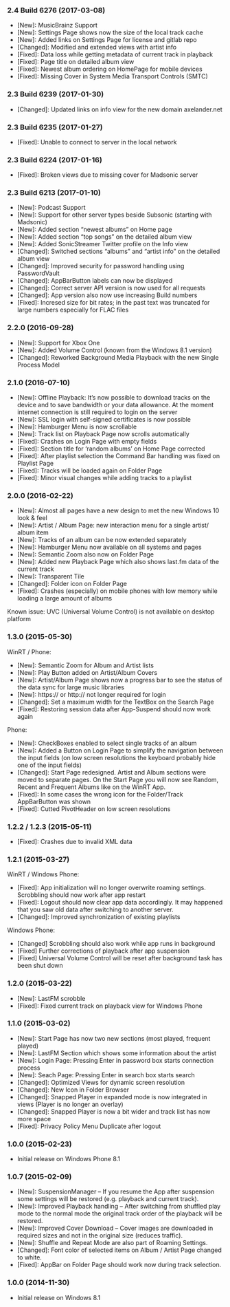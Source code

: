 ### 2.4 Build 6276 (2017-03-08)

* [New]: MusicBrainz Support
* [New]: Settings Page shows now the size of the local track cache
* [New]: Added links on Settings Page for license and gitlab repo
* [Changed]: Modified and extended views with artist info
* [Fixed]: Data loss while getting metadata of current track in playback
* [Fixed]: Page title on detailed album view
* [Fixed]: Newest album ordering on HomePage for mobile devices
* [Fixed]: Missing Cover in System Media Transport Controls (SMTC)

### 2.3 Build 6239 (2017-01-30)

* [Changed]: Updated links on info view for the new domain axelander.net

### 2.3 Build 6235 (2017-01-27)

* [Fixed]: Unable to connect to server in the local network

### 2.3 Build 6224 (2017-01-16)

* [Fixed]: Broken views due to missing cover for Madsonic server

### 2.3 Build 6213 (2017-01-10)

* [New]: Podcast Support
* [New]: Support for other server types beside Subsonic (starting with Madsonic)
* [New]: Added section “newest albums” on Home page
* [New]: Added section “top songs” on the detailed album view
* [New]: Added SonicStreamer Twitter profile on the Info view
* [Changed]: Switched sections “albums” and “artist info” on the detailed album view
* [Changed]: Improved security for password handling using PasswordVault
* [Changed]: AppBarButton labels can now be displayed
* [Changed]: Correct server API version is now used for all requests
* [Changed]: App version also now use increasing Build numbers
* [Fixed]: Incresed size for bit rates; in the past text was truncated for large numbers especially for FLAC files

### 2.2.0 (2016-09-28)

* [New]: Support for Xbox One
* [New]: Added Volume Control (known from the Windows 8.1 version)
* [Changed]: Reworked Background Media Playback with the new Single Process Model

### 2.1.0 (2016-07-10)

* [New]: Offline Playback: It’s now possible to download tracks on the device and to save bandwidth or your data allowance. At the moment internet connection is still required to login on the server
* [New]: SSL login with self-signed certificates is now possible
* [New]: Hamburger Menu is now scrollable
* [New]: Track list on Playback Page now scrolls automatically
* [Fixed]: Crashes on Login Page with empty fields
* [Fixed]: Section title for ‘random albums’ on Home Page corrected
* [Fixed]: After playlist selection the Command Bar handling was fixed on Playlist Page
* [Fixed]: Tracks will be loaded again on Folder Page
* [Fixed]: Minor visual changes while adding tracks to a playlist

### 2.0.0 (2016-02-22)

* [New]: Almost all pages have a new design to met the new Windows 10 look & feel
* [New]: Artist / Album Page: new interaction menu for a single artist/ album item
* [New]: Tracks of an album can be now extended separately
* [New]: Hamburger Menu now available on all systems and pages
* [New]: Semantic Zoom also now on Folder Page
* [New]: Added new Playback Page which also shows last.fm data of the current track
* [New]: Transparent Tile
* [Changed]: Folder icon on Folder Page
* [Fixed]: Crashes (especially) on mobile phones with low memory while loading a large amount of albums

Known issue: UVC (Universal Volume Control)  is not available on desktop platform

### 1.3.0 (2015-05-30)

WinRT / Phone:

* [New]: Semantic Zoom for Album and Artist lists
* [New]: Play Button added on Artist/Album Covers
* [New]: Artist/Album Page shows now a progress bar to see the status of the data sync for large music libraries
* [New]: https:// or http:// not longer required for login
* [Changed]: Set a maximum width for the TextBox on the Search Page
* [Fixed]: Restoring session data after App-Suspend should now work again

Phone:

* [New]: CheckBoxes enabled to select single tracks of an album
* [New]: Added a Button on Login Page to simplify the navigation between the input fields (on low screen resolutions the keyboard probably hide one of the input fields)
* [Changed]: Start Page redesigned. Artist and Album sections were moved to separate pages. On the Start Page you will now see Random, Recent and Frequent Albums like on the WinRT App.
* [Fixed]: In some cases the wrong icon for the Folder/Track AppBarButton was shown
* [Fixed]: Cutted PivotHeader on low screen resolutions

### 1.2.2 / 1.2.3 (2015-05-11)

* [Fixed]: Crashes due to invalid XML data

### 1.2.1 (2015-03-27)

WinRT / Windows Phone:

* [Fixed]: App initialization will no longer overwrite roaming settings. Scrobbling should now work after app restart
* [Fixed]: Logout should now clear app data accordingly. It may happened that you saw old data after switching to another server.
* [Changed]: Improved synchronization of existing playlists

Windows Phone:

* [Changed] Scrobbling should also work while app runs in background
* [Fixed] Further corrections of playback after app suspension
* [Fixed] Universal Volume Control will be reset after background task has been shut down

### 1.2.0 (2015-03-22)

* [New]: LastFM scrobble
* [Fixed]: Fixed current track on playback view for Windows Phone

### 1.1.0 (2015-03-02)

* [New]: Start Page has now two new sections (most played, frequent played)
* [New]: LastFM Section which shows some information about the artist
* [New]: Login Page: Pressing Enter in password box starts connection process
* [New]: Seach Page: Pressing Enter in search box starts search
* [Changed]: Optimized Views for dynamic screen resolution
* [Changed]: New Icon in Folder Browser
* [Changed]: Snapped Player in expanded mode is now integrated in views (Player is no longer an overlay)
* [Changed]: Snapped Player is now a bit wider and track list has now more space
* [Fixed]: Privacy Policy Menu Duplicate after logout

### 1.0.0 (2015-02-23)

* Initial release on Windows Phone 8.1

### 1.0.7 (2015-02-09)

* [New]: SuspensionManager – If you resume the App after suspension some settings will be restored (e.g. playback and current track).
* [New]: Improved Playback handling – After switching from shuffled play mode to the normal mode the original track order of the playback will be restored.
* [New]: Improved Cover Download – Cover images are downloaded in required sizes and not in the original size (reduces traffic).
* [New]: Shuffle and Repeat Mode are also part of Roaming Settings.
* [Changed]: Font color of selected items on Album / Artist Page changed to white.
* [Fixed]: AppBar on Folder Page should work now during track selection.

### 1.0.0 (2014-11-30)

* Initial release on Windows 8.1